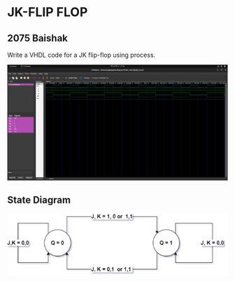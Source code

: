 <h1>JK-FLIP FLOP</h1>
<h2>2075 Baishak</h2>
<p>Write a VHDL code for a JK flip-flop using process.</p>
<img src="./jk.png" alt="JK flip flop using process." />
<h2>State Diagram</h2>
<img src="./jkState.png" alt="State Diagram for JK Flip Flop" />
